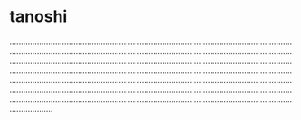 # tanoshi
.......................................................................................................................................................................................................................................................................................................................................................................................................................................................................................................................................................................................................................................................................................................................................................................................................................................................................................................................